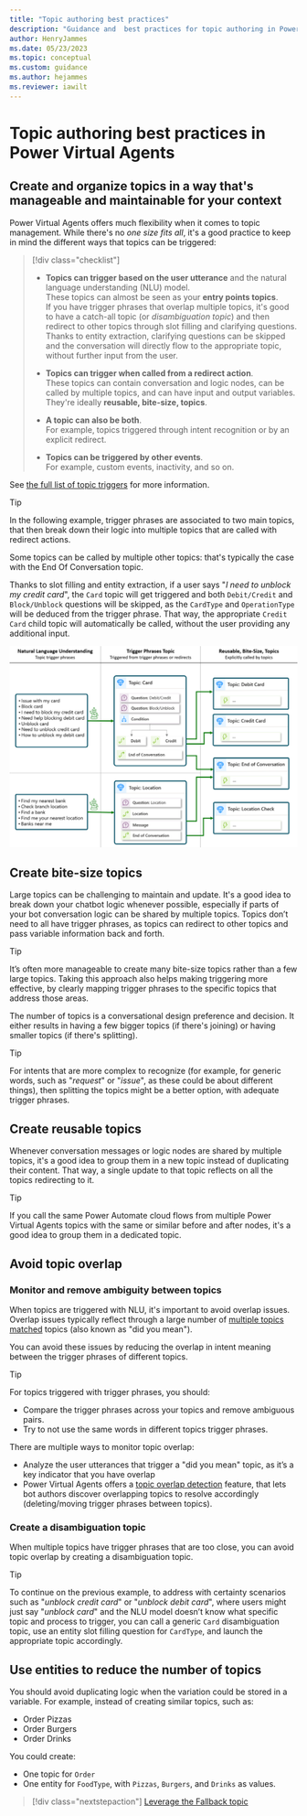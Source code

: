 ```yaml
---
title: "Topic authoring best practices"
description: "Guidance and  best practices for topic authoring in Power Virtual Agents."
author: HenryJammes
ms.date: 05/23/2023
ms.topic: conceptual
ms.custom: guidance
ms.author: hejammes
ms.reviewer: iawilt
---
```


# Topic authoring best practices in Power Virtual Agents


## Create and organize topics in a way that's manageable and maintainable for your context

Power Virtual Agents offers much flexibility when it comes to topic management. While there's no _one size fits all_, it's a good practice to keep in mind the different ways that topics can be triggered:
> [!div class="checklist"]
>
> - **Topics can trigger based on the user utterance** and the natural language understanding (NLU) model.  
>   These topics can almost be seen as your **entry points topics**.  
>   If you have trigger phrases that overlap multiple topics, it's good to have a catch-all topic (or _disambiguation topic_) and then redirect to other topics through slot filling and clarifying questions.  
>   Thanks to entity extraction, clarifying questions can be skipped and the conversation will directly flow to the appropriate topic, without further input from the user.  
>  
> - **Topics can trigger when called from a redirect action**.  
>   These topics can contain conversation and logic nodes, can be called by multiple topics, and can have input and output variables. They're ideally **reusable, bite-size, topics**.  
>  
> - **A topic can also be both**.  
>   For example, topics triggered through intent recognition or by an explicit redirect.
>    
>  - **Topics can be triggered by other events**.  
>    For example, custom events, inactivity, and so on.  

See [the full list of topic triggers](/power-virtual-agents/authoring-triggers) for more information.

> [!TIP]
> In the following example, trigger phrases are associated to two main topics, that then break down their logic into multiple topics that are called with redirect actions.
>  
> Some topics can be called by multiple other topics: that's typically the case with the End Of Conversation topic.
>  
> Thanks to slot filling and entity extraction, if a user says "_I need to unblock my credit card_", the `Card` topic will get triggered and both `Debit/Credit` and `Block/Unblock` questions will be skipped, as the `CardType` and `OperationType` will be deduced from the trigger phrase. That way, the appropriate `Credit Card` child topic will automatically be called, without the user providing any additional input.

![Diagram showing Power Virtual Agents topics being triggered by trigger phrases but also by other topics.](./media/topics/topic-authoring-best-practices.png)

## Create bite-size topics

Large topics can be challenging to maintain and update. It's a good idea to break down your chatbot logic whenever possible, especially if parts of your bot conversation logic can be shared by multiple topics.
Topics don’t need to all have trigger phrases, as topics can redirect to other topics and pass variable information back and forth.

> [!TIP]
> It’s often more manageable to create many bite-size topics rather than a few large topics. Taking this approach also helps making triggering more effective, by clearly mapping trigger phrases to the specific topics that address those areas.

The number of topics is a conversational design preference and decision. It either results in having a few bigger topics (if there's joining) or having smaller topics (if there's splitting).

> [!TIP]
> For intents that are more complex to recognize (for example, for generic words, such as "_request_" or "_issue_", as these could be about different things), then splitting the topics might be a better option, with adequate trigger phrases.

## Create reusable topics

Whenever conversation messages or logic nodes are shared by multiple topics, it's a good idea to group them in a new topic instead of duplicating their content.
That way, a single update to that topic reflects on all the topics redirecting to it.

> [!TIP]
> If you call the same Power Automate cloud flows from multiple Power Virtual Agents topics with the same or similar before and after nodes, it's a good idea to group them in a dedicated topic.

## Avoid topic overlap

### Monitor and remove ambiguity between topics

When topics are triggered with NLU, it's important to avoid overlap issues. Overlap issues typically reflect through a large number of [multiple topics matched](/power-virtual-agents/preview/authoring-system-topics#multiple-topics-matched) topics (also known as "did you mean").

You can avoid these issues by reducing the overlap in intent meaning between the trigger phrases of different topics.

> [!TIP]
> For topics triggered with trigger phrases, you should:
>
> - Compare the trigger phrases across your topics and remove ambiguous pairs.
> - Try to not use the same words in different topics trigger phrases.
>
> There are multiple ways to monitor topic overlap:
>
> - Analyze the user utterances that trigger a "did you mean" topic, as it’s a key indicator that you have overlap
> - Power Virtual Agents offers a [topic overlap detection](/power-virtual-agents/advanced-ai-features#topic-overlap-detection) feature, that lets bot authors discover overlapping topics to resolve accordingly (deleting/moving trigger phrases between topics).

### Create a disambiguation topic

When multiple topics have trigger phrases that are too close, you can avoid topic overlap by creating a disambiguation topic.

> [!TIP]
> To continue on the previous example, to address with certainty scenarios such as "_unblock credit card_" or "_unblock debit card_", where users might just say "_unblock card_" and the NLU model doesn’t know what specific topic and process to trigger, you can call a generic `Card` disambiguation topic, use an entity slot filling question for `CardType`, and launch the appropriate topic accordingly.

## Use entities to reduce the number of topics

You should avoid duplicating logic when the variation could be stored in a variable. For example, instead of creating similar topics, such as:

- Order Pizzas
- Order Burgers
- Order Drinks

You could create:

- One topic for `Order`
- One entity for `FoodType`, with `Pizzas`, `Burgers`, and `Drinks` as values.

> [!div class="nextstepaction"]
> [Leverage the Fallback topic](fallback-topic.md)

